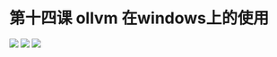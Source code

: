 # 第十四课 ollvm 在windows上的使用
![](https://github.com/haidragon/study_obscure/blob/master/llvm_note/class14/1.png)
![](https://github.com/haidragon/study_obscure/blob/master/llvm_note/class14/2.png)
![](https://github.com/haidragon/study_obscure/blob/master/llvm_note/class14/3.png)


